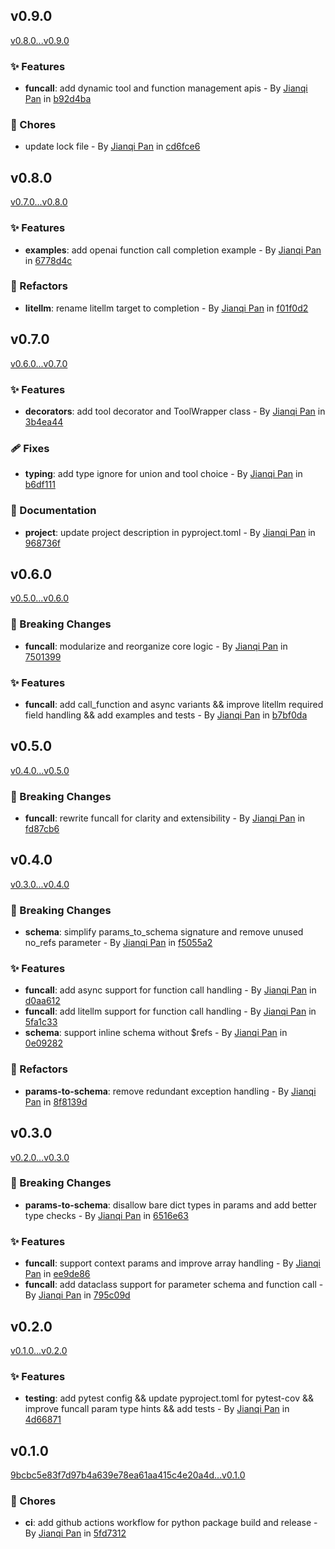 ## v0.9.0

[v0.8.0...v0.9.0](https://github.com/Jannchie/funcall/compare/v0.8.0...v0.9.0)

### :sparkles: Features

- **funcall**: add dynamic tool and function management apis - By [Jianqi Pan](mailto:jannchie@gmail.com) in [b92d4ba](https://github.com/Jannchie/funcall/commit/b92d4ba)

### :wrench: Chores

- update lock file - By [Jianqi Pan](mailto:jannchie@gmail.com) in [cd6fce6](https://github.com/Jannchie/funcall/commit/cd6fce6)

## v0.8.0

[v0.7.0...v0.8.0](https://github.com/Jannchie/funcall/compare/v0.7.0...v0.8.0)

### :sparkles: Features

- **examples**: add openai function call completion example - By [Jianqi Pan](mailto:jannchie@gmail.com) in [6778d4c](https://github.com/Jannchie/funcall/commit/6778d4c)

### :art: Refactors

- **litellm**: rename litellm target to completion - By [Jianqi Pan](mailto:jannchie@gmail.com) in [f01f0d2](https://github.com/Jannchie/funcall/commit/f01f0d2)

## v0.7.0

[v0.6.0...v0.7.0](https://github.com/Jannchie/funcall/compare/v0.6.0...v0.7.0)

### :sparkles: Features

- **decorators**: add tool decorator and ToolWrapper class - By [Jianqi Pan](mailto:jannchie@gmail.com) in [3b4ea44](https://github.com/Jannchie/funcall/commit/3b4ea44)

### :adhesive_bandage: Fixes

- **typing**: add type ignore for union and tool choice - By [Jianqi Pan](mailto:jannchie@gmail.com) in [b6df111](https://github.com/Jannchie/funcall/commit/b6df111)

### :memo: Documentation

- **project**: update project description in pyproject.toml - By [Jianqi Pan](mailto:jannchie@gmail.com) in [968736f](https://github.com/Jannchie/funcall/commit/968736f)

## v0.6.0

[v0.5.0...v0.6.0](https://github.com/Jannchie/funcall/compare/v0.5.0...v0.6.0)

### :rocket: Breaking Changes

- **funcall**: modularize and reorganize core logic - By [Jianqi Pan](mailto:jannchie@gmail.com) in [7501399](https://github.com/Jannchie/funcall/commit/7501399)

### :sparkles: Features

- **funcall**: add call_function and async variants && improve litellm required field handling && add examples and tests - By [Jianqi Pan](mailto:jannchie@gmail.com) in [b7bf0da](https://github.com/Jannchie/funcall/commit/b7bf0da)

## v0.5.0

[v0.4.0...v0.5.0](https://github.com/Jannchie/funcall/compare/v0.4.0...v0.5.0)

### :rocket: Breaking Changes

- **funcall**: rewrite funcall for clarity and extensibility - By [Jianqi Pan](mailto:jannchie@gmail.com) in [fd87cb6](https://github.com/Jannchie/funcall/commit/fd87cb6)

## v0.4.0

[v0.3.0...v0.4.0](https://github.com/Jannchie/funcall/compare/v0.3.0...v0.4.0)

### :rocket: Breaking Changes

- **schema**: simplify params_to_schema signature and remove unused no_refs parameter - By [Jianqi Pan](mailto:jannchie@gmail.com) in [f5055a2](https://github.com/Jannchie/funcall/commit/f5055a2)

### :sparkles: Features

- **funcall**: add async support for function call handling - By [Jianqi Pan](mailto:jannchie@gmail.com) in [d0aa612](https://github.com/Jannchie/funcall/commit/d0aa612)
- **funcall**: add litellm support for function call handling - By [Jianqi Pan](mailto:jannchie@gmail.com) in [5fa1c33](https://github.com/Jannchie/funcall/commit/5fa1c33)
- **schema**: support inline schema without $refs - By [Jianqi Pan](mailto:jannchie@gmail.com) in [0e09282](https://github.com/Jannchie/funcall/commit/0e09282)

### :art: Refactors

- **params-to-schema**: remove redundant exception handling - By [Jianqi Pan](mailto:jannchie@gmail.com) in [8f8139d](https://github.com/Jannchie/funcall/commit/8f8139d)

## v0.3.0

[v0.2.0...v0.3.0](https://github.com/Jannchie/funcall/compare/v0.2.0...v0.3.0)

### :rocket: Breaking Changes

- **params-to-schema**: disallow bare dict types in params and add better type checks - By [Jianqi Pan](mailto:jannchie@gmail.com) in [6516e63](https://github.com/Jannchie/funcall/commit/6516e63)

### :sparkles: Features

- **funcall**: support context params and improve array handling - By [Jianqi Pan](mailto:jannchie@gmail.com) in [ee9de86](https://github.com/Jannchie/funcall/commit/ee9de86)
- **funcall**: add dataclass support for parameter schema and function call - By [Jianqi Pan](mailto:jannchie@gmail.com) in [795c09d](https://github.com/Jannchie/funcall/commit/795c09d)

## v0.2.0

[v0.1.0...v0.2.0](https://github.com/Jannchie/funcall/compare/v0.1.0...v0.2.0)

### :sparkles: Features

- **testing**: add pytest config && update pyproject.toml for pytest-cov && improve funcall param type hints && add tests - By [Jianqi Pan](mailto:jannchie@gmail.com) in [4d66871](https://github.com/Jannchie/funcall/commit/4d66871)

## v0.1.0

[9bcbc5e83f7d97b4a639e78ea61aa415c4e20a4d...v0.1.0](https://github.com/Jannchie/funcall/compare/9bcbc5e83f7d97b4a639e78ea61aa415c4e20a4d...v0.1.0)

### :wrench: Chores

- **ci**: add github actions workflow for python package build and release - By [Jianqi Pan](mailto:jannchie@gmail.com) in [5fd7312](https://github.com/Jannchie/funcall/commit/5fd7312)
